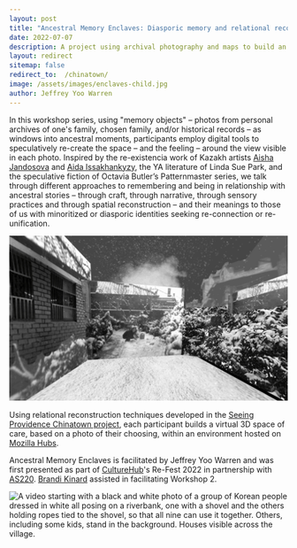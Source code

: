 ```yaml
---
layout: post
title: "Ancestral Memory Enclaves: Diasporic memory and relational reconstruction"
date: 2022-07-07
description: A project using archival photography and maps to build an immersive digital 3D model of historic downtown Providence Chinatown.
layout: redirect
sitemap: false
redirect_to:  /chinatown/
image: /assets/images/enclaves-child.jpg
author: Jeffrey Yoo Warren
---
```


In this workshop series, using "memory objects" – photos from personal archives of one's family, chosen family, and/or historical records – as windows into ancestral moments, participants  employ digital tools to speculatively re-create the space – and the feeling – around the view visible in each photo. Inspired by the re-existencia work of Kazakh artists [Aisha Jandosova](https://instagram.com/towardsanidealplace) and [Aida Issakhankyzy](https://www.instagram.com/waqitjariqkenistik/), the YA literature of Linda Sue Park, and the speculative fiction of Octavia Butler’s Patternmaster series, we talk through different approaches to remembering and being in relationship with ancestral stories – through craft, through narrative, through sensory practices and through spatial reconstruction – and their meanings to those of us with minoritized or diasporic identities seeking re-connection or re-unification. 

![a video of a blurry black and white photo of my mom playing in the snow in Seoul, steam rising from a chimney in the distance and fluffy snow falling slowly from a dark sky](/assets/images/enclaves-mom.gif)


Using relational reconstruction techniques developed in the [Seeing Providence Chinatown project](/chinatown/), each participant builds a virtual 3D space of care, based on a photo of their choosing, within an environment hosted on [Mozilla Hubs](https://hubs.mozilla.com/).

Ancestral Memory Enclaves is facilitated by Jeffrey Yoo Warren and was first presented as part of [CultureHub](https://www.culturehub.org/events/re-fest-ancestral-memory-enclaves)'s Re-Fest 2022 in partnership with [AS220](https://as220.org). [Brandi Kinard](https://brandikinard.com/) assisted in facilitating Workshop 2. 

![A video starting with a black and white photo of a group of Korean people dressed in white all posing on a riverbank, one with a shovel and the others holding ropes tied to the shovel, so that all nine can use it together. Others, including some kids, stand in the background. Houses visible across the village.](/assets/images/enclaves-shovel.gif)
